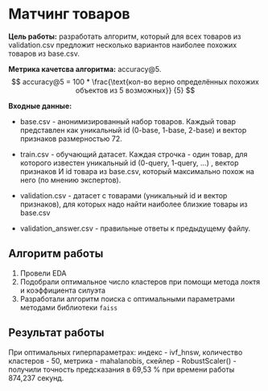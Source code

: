 # Матчинг товаров

**Цель работы:** разработать алгоритм, который для всех товаров из validation.csv предложит несколько вариантов наиболее похожих товаров из base.csv. 

**Метрика качетсва алгоритма:** accuracy@5.
$$
accuracy@5 = 100 * \frac{\text{кол-во верно определённых похожих объектов из 5 возможных}} {5}
$$

**Входные данные:**

- base.csv - анонимизированный набор товаров. Каждый товар представлен как уникальный id (0-base, 1-base, 2-base) и вектор признаков размерностью 72.

- train.csv - обучающий датасет. Каждая строчка - один товар, для которого известен уникальный id (0-query, 1-query, …) , вектор признаков И id товара из base.csv, который максимально похож на него (по мнению экспертов).

- validation.csv - датасет с товарами (уникальный id и вектор признаков), для которых надо найти наиболее близкие товары из base.csv

- validation_answer.csv - правильные ответы к предыдущему файлу.

## Алгоритм работы
1. Провели EDA
2. Подобрали оптимальное число кластеров при помощи метода локтя и коэффициента силуэта
3. Разработали алгоритм поиска с оптимальными параметрами методами библиотеки `faiss`

## Результат работы
При оптимальных гиперпараметрах: индекс - ivf_hnsw, количество кластеров - 50, метрика - mahalanobis, скейлер - RobustScaler() - получили точность предсказания в 69,53 % при времени работы 874,237 секунд.
